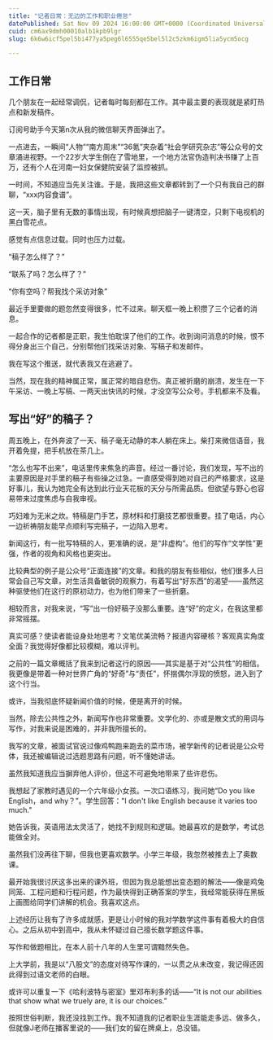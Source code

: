 ```yaml
---
title: "记者日常：无边的工作和职业倦怠"
datePublished: Sat Nov 09 2024 16:00:00 GMT+0000 (Coordinated Universal Time)
cuid: cm6ax9dmh00010alb1kpb9lgr
slug: 6k6w6icf5pel5bi477ya5peg6l6555qe5bel5l2c5zkm6igm5lia5ycm5ocg

---
```


## 工作日常

几个朋友在一起经常调侃，记者每时每刻都在工作。其中最主要的表现就是紧盯热点和新发稿件。

订阅号助手今天第n次从我的微信聊天界面弹出了。

一点进去，一瞬间“人物”“南方周末”“36氪”夹杂着“社会学研究杂志”等公众号的文章涌进视野。一个22岁大学生倒在了雪地里，一个地方法官伪造判决书赚了上百万，还有个人在河南一妇女保健院安装了监控被抓。

一时间，不知道应当先关注谁。于是，我把这些文章都转到了一个只有我自己的群聊，“xxx内容食谱”。

这一天，脑子里有无数的事情出现，有时候真想把脑子一键清空，只剩下电视机的黑白雪花点。

感觉有点信息过载。同时也压力过载。

“稿子怎么样了？”

“联系了吗？怎么样了？”

“你有空吗？帮我找个采访对象”

最近手里要做的题忽然变得很多，忙不过来。聊天框一晚上积攒了三个记者的消息。

一起合作的记者都是正职，我生怕耽误了他们的工作。收到询问消息的时候，恨不得分身出三个自己，分别帮他们找采访对象、写稿子和发邮件。

我在写这个推送，就代表我又在逃避了。

当然，现在我的精神属正常，属正常的暗自悲伤。真正被折磨的崩溃，发生在一下午采访、一晚上写稿、一两天出快讯的时候，才没空写公众号。手机都来不及看。

## 写出“好”的稿子？

周五晚上，在外奔波了一天、稿子毫无动静的本人躺在床上。柴打来微信语音，我开着免提，把手机放在茶几上。

“怎么也写不出来”，电话里传来焦急的声音。经过一番讨论，我们发现，写不出的主要原因是对手里的稿子有些操之过急。一直感受得到她对自己的严格要求，这是好事儿，我认为她完全有达到此行业天花板的天分与所需品质。但欲望与野心也容易带来过度焦虑与自我审视。

巧妇难为无米之炊。特稿是门手艺，原材料和打磨技艺都很重要。挂了电话，内心一边祈祷朋友能早点顺利写完稿子，一边陷入思考。

新闻这行，有一批写特稿的人，更准确的说，是“非虚构”。他们的写作“文学性”更强，作者的视角和风格也更突出。

比较典型的例子是公众号“正面连接”的文章。和我的朋友有些相似，他们很多人日常会自己写文章，对生活具备敏锐的观察力，有着写出“好东西”的渴望——虽然这种驱使他们在这行的原初动力，也为他们带来了一些折磨。

相较而言，对我来说，“写”出一份好稿子没那么重要。连“好”的定义，在我这里都非常摇摆。

真实可感？使读者能设身处地思考？文笔优美流畅？报道内容硬核？客观真实角度全面？我觉得好像都比较模糊，难以评判。

之前的一篇文章概括了我来到记者这行的原因——其实是基于对“公共性”的相信。我更像是带着一种对世界广角的“好奇”与“责任”，怀揣偶尔浮现的愤怒，进入到了这个行当。

或许，当我彻底怀疑新闻价值的时候，便是离开的时候。

当然，除去公共性之外，新闻写作也非常重要。文学化的、亦或是散文式的用词与写作，对我来说是困难的，并非我所擅长的。

我写的文章，被面试官说过像鸡鸭跑来跑去的菜市场，被学新传的记者说是公众号体，我还被编辑说过选题思路有问题，听不懂她讲话。

虽然我知道我应当摒弃他人评价，但这不可避免地带来了些许悲伤。

我想起了家教时遇见的一个六年级小女孩。一次口语练习，我问她“Do you like English，and why？”。学生回答："I don't like English because it varies too much."

她告诉我，英语用法太灵活了，她找不到规则和逻辑。她最喜欢的是数学，考试总能做全对。

虽然我们没再往下聊，但我也更喜欢数学。小学三年级，我忽然被推去上了奥数课。

最开始我很讨厌这多出来的课外班，但因为我总能想出变态题的解法——像是鸡兔同笼、工程问题和行程问题，作为最快得到正确答案的学生，我经常能获得在黑板上画图给同学们讲解的机会。我喜欢这点。

上述经历让我有了许多成就感，更是让小时候的我对学数学这件事有着极大的自信心。之后从初中到高中，我从未怀疑过自己擅长数学题这件事。

写作和做题相比，在本人前十八年的人生里可谓黯然失色。

上大学前，我是以“八股文”的态度对待写作课的，一以贯之从未改变，我记得还因此得到过语文老师的白眼。

或许可以重复一下《哈利波特与密室》里邓布利多的话——“It is not our abilities that show what we truely are, it is our choices.”

按照世俗判断，我还没找到工作。我不知道我的记者职业生涯能走多远、做多久，但就像J老师在播客里说的——我们女的留在牌桌上，总没错。
